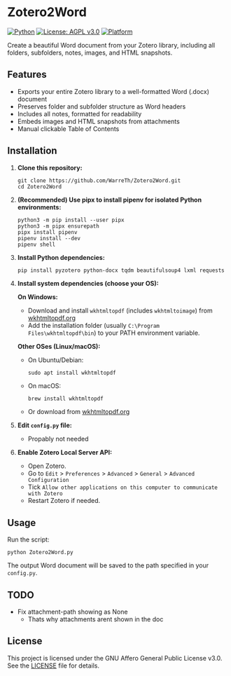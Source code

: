 # Zotero2Word

[![Python](https://img.shields.io/badge/Python-3.8%2B-blue?logo=python)](https://www.python.org/)
[![License: AGPL v3.0](https://img.shields.io/badge/License-AGPL%20v3.0-blue.svg)](LICENSE)
[![Platform](https://img.shields.io/badge/platform-Linux%20%7C%20macOS%20%7C%20Windows-lightgrey)](https://wkhtmltopdf.org/)

Create a beautiful Word document from your Zotero library, including all folders, subfolders, notes, images, and HTML snapshots.

## Features

- Exports your entire Zotero library to a well-formatted Word (.docx) document
- Preserves folder and subfolder structure as Word headers
- Includes all notes, formatted for readability
- Embeds images and HTML snapshots from attachments
- Manual clickable Table of Contents

## Installation

1. **Clone this repository:**

   ```fish
   git clone https://github.com/WarreTh/Zotero2Word.git
   cd Zotero2Word
   ```

2. **(Recommended) Use pipx to install pipenv for isolated Python environments:**

   ```fish
   python3 -m pip install --user pipx
   python3 -m pipx ensurepath
   pipx install pipenv
   pipenv install --dev
   pipenv shell
   ```

3. **Install Python dependencies:**

   ```bash
   pip install pyzotero python-docx tqdm beautifulsoup4 lxml requests imgkit html2image
   ```

4. **Install system dependencies (choose your OS):**

   **On Windows:**
   - Download and install `wkhtmltopdf` (includes `wkhtmltoimage`) from [wkhtmltopdf.org](https://wkhtmltopdf.org/downloads.html)
   - Add the installation folder (usually `C:\Program Files\wkhtmltopdf\bin`) to your PATH environment variable.

   **Other OSes (Linux/macOS):**
   - On Ubuntu/Debian:

     ```fish
     sudo apt install wkhtmltopdf
     ```

   - On macOS:

     ```fish
     brew install wkhtmltopdf
     ```

   - Or download from [wkhtmltopdf.org](https://wkhtmltopdf.org/)

5. **Edit `config.py` file:**
   - Propably not needed

6. **Enable Zotero Local Server API:**
   - Open Zotero.
   - Go to `Edit` > `Preferences` > `Advanced` > `General` > `Advanced Configuration`
   - Tick `Allow other applications on this computer to communicate with Zotero`
   - Restart Zotero if needed.

## Usage

Run the script:

```fish
python Zotero2Word.py
```

The output Word document will be saved to the path specified in your `config.py`.

## TODO

- Fix attachment-path showing as None
  - Thats why attachments arent shown in the doc

## License

This project is licensed under the GNU Affero General Public License v3.0. See the [LICENSE](LICENSE) file for details.
